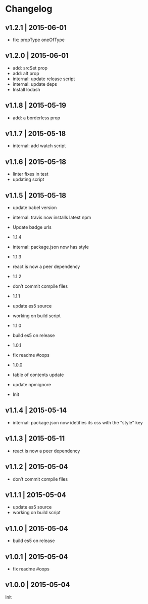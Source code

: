 # Changelog

## v1.2.1 | 2015-06-01
* fix: propType oneOfType

## v1.2.0 | 2015-06-01
* add: srcSet prop
* add: alt prop
* internal: update release script
* internal: update deps
* Install lodash

## v1.1.8 | 2015-05-19
* add: a borderless prop

## v1.1.7 | 2015-05-18
* internal: add watch script

## v1.1.6 | 2015-05-18
* linter fixes in test
* updating script

## v1.1.5 | 2015-05-18
* update babel version
* internal: travis now installs latest npm
* Update badge urls

* 1.1.4

* internal: package.json now has style

* 1.1.3

* react is now a peer dependency

* 1.1.2

* don’t commit compile files

* 1.1.1

* update es5 source

* working on build script

* 1.1.0

* build es5 on release

* 1.0.1

* fix readme #oops

* 1.0.0

* table of contents update

* update npmignore

* Init

## v1.1.4 | 2015-05-14
* internal: package.json now idetifies its css with the "style" key

## v1.1.3 | 2015-05-11
* react is now a peer dependency

## v1.1.2 | 2015-05-04
* don’t commit compile files

## v1.1.1 | 2015-05-04
* update es5 source
* working on build script

## v1.1.0 | 2015-05-04
* build es5 on release

## v1.0.1 | 2015-05-04
* fix readme #oops

## v1.0.0 | 2015-05-04
Init













